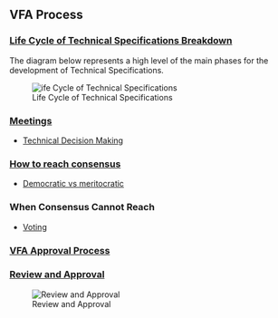 ## VFA Process

### [Life Cycle of Technical Specifications Breakdown](https://github.com/volumetricformat/the_way_we_work/blob/Initial_proposal/Rules/the_way_we_work.md#life-cycle-of-technical-specifications)
The diagram below represents a high level of the main phases for the development of Technical Specifications.

<figure>
	<img src="images/development-process.svg" alt="ife Cycle of Technical Specifications">
	<figcaption>Life Cycle of Technical Specifications</figcaption>
</figure>

### [Meetings](https://github.com/volumetricformat/the_way_we_work/blob/Initial_proposal/Rules/the_way_we_work.md#meetings)
     
- [Technical Decision Making](https://github.com/volumetricformat/the_way_we_work/blob/Initial_proposal/Rules/the_way_we_work.md#technical-decision-making)

### [How to reach consensus](https://github.com/volumetricformat/the_way_we_work/blob/Initial_proposal/Rules/the_way_we_work.md#seeking-technical-decision-making-consensus)

  - [Democratic vs meritocratic](https://github.com/volumetricformat/the_way_we_work/blob/Initial_proposal/Rules/the_way_we_work.md#vfa-approval-process)

### When Consensus Cannot Reach
  - [Voting](https://github.com/volumetricformat/the_way_we_work/blob/Initial_proposal/Rules/the_way_we_work.md#voting-on-technical-issues)

### [VFA Approval Process](https://github.com/volumetricformat/the_way_we_work/blob/Initial_proposal/Rules/the_way_we_work.md#vfa-process-flows)

### [Review and Approval](https://github.com/volumetricformat/the_way_we_work/blob/Initial_proposal/Rules/the_way_we_work.md#vfa-process-flows) 

<figure>
	<img src="images/vfa_R_and_A_Process2.svg" alt="Review and Approval">
	<figcaption>Review and Approval</figcaption>
</figure>